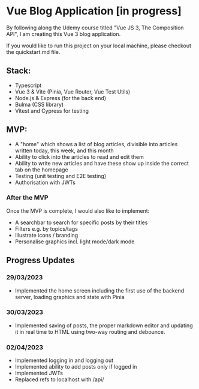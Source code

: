 # Vue Blog Application [in progress]

By following along the Udemy course titled "Vue JS 3, The Composition API", I am creating this Vue 3 blog application.

If you would like to run this project on your local machine, please checkout the quickstart.md file.

## Stack:

-   Typescript
-   Vue 3 & Vite (Pinia, Vue Router, Vue Test Utils)
-   Node.js & Express (for the back end)
-   Bulma (CSS library)
-   Vitest and Cypress for testing

## MVP:

-   A "home" which shows a list of blog articles, divisible into articles written today, this week, and this month
-   Ability to click into the articles to read and edit them
-   Ability to write new articles and have these show up inside the correct tab on the homepage
-   Testing (unit testing and E2E testing)
-   Authorisation with JWTs

### After the MVP

Once the MVP is complete, I would also like to implement:

-   A searchbar to search for specific posts by their titles
-   Filters e.g. by topics/tags
-   Illustrate icons / branding
-   Personalise graphics incl. light mode/dark mode

## Progress Updates

### 29/03/2023

-   Implemented the home screen including the first use of the backend server, loading graphics and state with Pinia

### 30/03/2023

-   Implemented saving of posts, the proper markdown editor and updating it in real time to HTML using two-way routing and debounce.

### 02/04/2023

-   Implemented logging in and logging out
-   Implemented ability to add posts only if logged in
-   Implemented JWTs
-   Replaced refs to localhost with /api/
